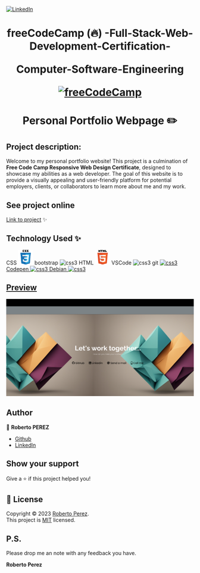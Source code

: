 <a href="https://www.linkedin.com/in/pejir/" target="_blank"><img src="https://img.shields.io/badge/LinkedIn-blue?style=flat&logo=linkedin&labelColor=blue" alt="LinkedIn" /></a>

<h1 align="center"> freeCodeCamp (🔥) -Full-Stack-Web-Development-Certification-
  
  Computer-Software-Engineering 

<a href ="https://github.com/PeJiR/freeCodeCamp-Full-Stack-Web-Development-Certification-Computer-Software-Engineering/tree/main">
    <img src="https://media.licdn.com/dms/image/C4E0BAQGLKj3JHcof0w/company-logo_100_100/0/1630639684997/free_code_camp_logo?e=1720051200&amp;v=beta&amp;t=F-tTN1M2eWyeNoUGxWhQJrysRrQonck2PJJUxEpaf4c" loading="lazy" alt="freeCodeCamp" evi-   width="96" height="96"target="_blank">
  </a>
 
</h1>
<h1 align="center">Personal Portfolio Webpage  ✏️ </h1>

 

<!---
<p>
  <img alt="Version" src="https://img.shields.io/badge/version-pejir-blue.svg?cacheSeconds=2592000" />
  <a href="pejir" target="_blank">
    <img alt="Documentation" src="https://img.shields.io/badge/documentation-yes-brightgreen.svg" />
  </a>
  <a href="https://opensource.org/license/mit/" target="_blank">
    <img alt="License: MIT" src="https://img.shields.io/badge/License-MIT-yellow.svg" />
  </a>
  <a href="https://twitter.com/PerezPejir84" target="_blank">
    <img alt="Twitter: pejir" src="https://img.shields.io/twitter/follow/pejir.svg?style=social" />
  </a>
</p>
---> 
## Project description: 

Welcome to my personal portfolio website! 
This project is a culmination of **Free Code Camp Responsive Web Design Certificate**, designed to showcase my abilities as a web developer. The goal of this website is to provide a visually appealing and user-friendly platform for potential employers, clients, or collaborators to learn more about me and my work.


##  See project online 

[Link to project](https://codepen.io/Robeloper/full/ZEPRzZx) ✨


## Technology Used ✨
 
 CSS  <img src="https://raw.githubusercontent.com/devicons/devicon/master/icons/css3/css3-original-wordmark.svg" alt="css3" width="40" height="40"/>
 bootstrap <img src="https://cdn.jsdelivr.net/gh/devicons/devicon@latest/icons/bootstrap/bootstrap-original.svg" alt="css3" width="40" height="40"/> 
 HTML <img src="https://raw.githubusercontent.com/devicons/devicon/master/icons/html5/html5-original-wordmark.svg" alt="html5" width="40" height="40"/> </a>
 VSCode  <img src="https://cdn.jsdelivr.net/gh/devicons/devicon@latest/icons/vscode/vscode-original.svg" alt="css3" width="40" height="40"/>
 git  <a href="https://www.w3schools.com/css/" target="_blank" rel="noreferrer"> <img src="https://cdn.jsdelivr.net/gh/devicons/devicon@latest/icons/git/git-original.svg" alt="css3" width="40" height="40"/>
 Codepen  <img src="https://cdn.jsdelivr.net/gh/devicons/devicon@latest/icons/codepen/codepen-original.svg" alt="css3" width="40" height="40"/>
 Debian   <img src="https://cdn.jsdelivr.net/gh/devicons/devicon@latest/icons/debian/debian-original-wordmark.svg" alt="css3" width="40" height="40"/>


## Preview

<a href="https://codepen.io/Robeloper/full/ZEPRzZx">
  <img src="photo.png" width="auto">
</a>




 

## Author

👤 **Roberto PEREZ**

<!--- 
* [Website](https://pejir.github.io/robertoportfolio.io/ )
* [Twitter](https://twitter.com/pejir)--->
* [Github](https://github.com/pejir)
* [LinkedIn](https://linkedin.com/in/pejir)

<!---
## 🤝 Contributing

Contributions, issues and feature requests are welcome!<br />Feel free to check [issues page](pejir). You can also take a look at the [contributing guide](pejir).
---> 
 
## Show your support

Give a ⭐️ if this project helped you!

<!---
<a href="https://www.patreon.com/pejir">
  <img src="https://c5.patreon.com/external/logo/become_a_patron_button@2x.png" width="160">
</a>
--->

## 📝 License

Copyright © 2023 [Roberto Perez](https://github.com/PeJiR).<br />
This project is [MIT](https://opensource.org/license/mit/) licensed.


P.S.
------------

Please drop me an note with any feedback you have.

**Roberto Perez**
